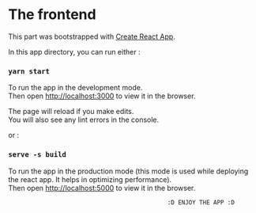 # The frontend
This part was bootstrapped with [Create React App](https://github.com/facebook/create-react-app).


In this app directory, you can run either :

### `yarn start`

To run the app in the development mode.\
Then open [http://localhost:3000](http://localhost:3000) to view it in the browser.

The page will reload if you make edits.\
You will also see any lint errors in the console.

or : 

### `serve -s build`
To run the app in the production mode (this mode is used while deploying the react app. It helps in optimizing performance).\
Then open [http://localhost:5000](http://localhost:5000) to view it in the browser.




                                                 :D ENJOY THE APP :D
